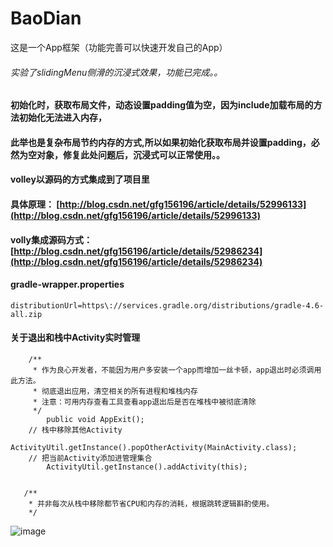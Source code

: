 # BaoDian
这是一个App框架（功能完善可以快速开发自己的App）

###### 实验了slidingMenu侧滑的沉浸式效果，功能已完成。。
#### 初始化时，获取布局文件，动态设置padding值为空，因为include加载布局的方法初始化无法进入内存，
#### 此举也是复杂布局节约内存的方式,所以如果初始化获取布局并设置padding，必然为空对象，修复此处问题后，沉浸式可以正常使用。。
#### volley以源码的方式集成到了项目里

#### 具体原理： [http://blog.csdn.net/gfg156196/article/details/52996133](http://blog.csdn.net/gfg156196/article/details/52996133)
#### volly集成源码方式： [http://blog.csdn.net/gfg156196/article/details/52986234](http://blog.csdn.net/gfg156196/article/details/52986234)


#### gradle-wrapper.properties
    distributionUrl=https\://services.gradle.org/distributions/gradle-4.6-all.zip

#### 关于退出和栈中Activity实时管理
```
    /**
     * 作为良心开发者，不能因为用户多安装一个app而增加一丝卡顿，app退出时必须调用此方法。
     * 彻底退出应用，清空相关的所有进程和堆栈内存
     * 注意：可用内存查看工具查看app退出后是否在堆栈中被彻底清除
     */
        public void AppExit();
    // 栈中移除其他Activity
        ActivityUtil.getInstance().popOtherActivity(MainActivity.class);
    // 把当前Activity添加进管理集合
        ActivityUtil.getInstance().addActivity(this);


   /**
    * 并非每次从栈中移除都节省CPU和内存的消耗，根据跳转逻辑斟酌使用。
    */
```
![image](https://github.com/yugu88/BaoDian/blob/master/app/src/main/res/mipmap-xxxhdpi/main_gg.jpeg)
